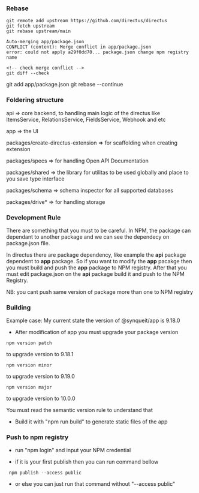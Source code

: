 ### Rebase
```
git remote add upstream https://github.com/directus/directus
git fetch upstream
git rebase upstream/main
```

```
Auto-merging app/package.json
CONFLICT (content): Merge conflict in app/package.json
error: could not apply a29f0dd70... package.json change npm registry name
```
```
<!-- check merge conflict -->
git diff --check
```
git add app/package.json
git rebase --continue


### Foldering structure

api => core backend, to handling main logic of the directus like ItemsService, RelationsService, FieldsService, Webhook
and etc

app => the UI

packages/create-directus-extension => for scaffolding when creating extension

packages/specs => for handling Open API Documentation

packages/shared => the library for utilitas to be used globally and place to you save type interface

packages/schema => schema inspector for all supported databases

packages/drive\* => for handling storage

### Development Rule

There are something that you must to be careful. In NPM, the package can dependant to another package and we can see the
dependecy on package.json file.

In directus there are package dependency, like example the <b>api</b> package dependent to <b>app</b> package. So if you
want to modify the <b>app</b> pacakge then you must build and push the <b>app</b> package to NPM registry. After that
you must edit package.json on the <b>api</b> package build it and push to the NPM Registry.

NB: you cant push same version of package more than one to NPM registry

### Building

Example case: My current state the version of @synqueit/app is 9.18.0

- After modification of app you must upgrade your package version

```
npm version patch
```

to upgrade version to 9.18.1

```
npm version minor
```

to upgrade version to 9.19.0

```
npm version major
```

to upgrade version to 10.0.0

You must read the semantic version rule to understand that

- Build it with "npm run build" to generate static files of the app

### Push to npm registry

- run "npm login" and input your NPM credential

- if it is your first publish then you can run command bellow

```
 npm publish --access public
```

- or else you can just run that command without "--access public"
